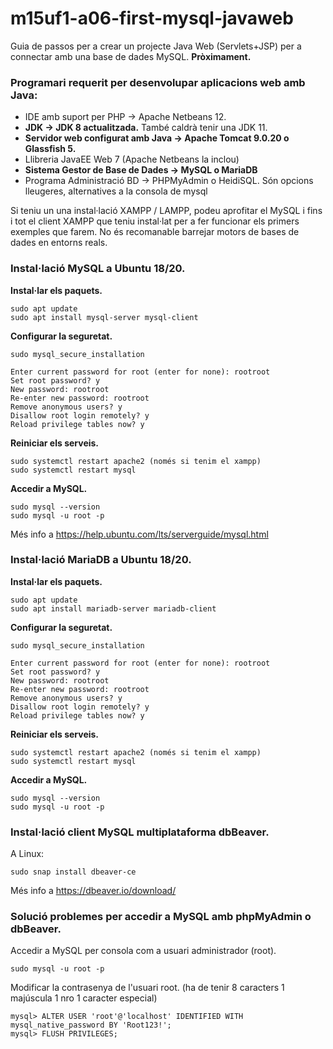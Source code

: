 # m15uf1-a06-first-mysql-javaweb
Guia de passos per a crear un projecte Java Web (Servlets+JSP) per a connectar amb una base de dades MySQL.
**Pròximament.**

### Programari requerit per desenvolupar aplicacions web amb Java:

* IDE amb suport per PHP → Apache Netbeans 12.
* **JDK → JDK 8 actualitzada.**
També caldrà tenir una JDK 11.
* **Servidor web configurat amb Java → Apache Tomcat 9.0.20 o Glassfish 5.**
* Llibreria JavaEE Web 7 (Apache Netbeans la inclou)
* **Sistema Gestor de Base de Dades → MySQL o MariaDB**
* Programa Administració BD → PHPMyAdmin o HeidiSQL. 
Són opcions lleugeres, alternatives a la consola de mysql

Si teniu un una instal·lació XAMPP / LAMPP, podeu aprofitar el MySQL i fins i tot el client XAMPP que teniu instal·lat per a fer funcionar els primers exemples que farem.
No és recomanable barrejar motors de bases de dades en entorns reals.

### Instal·lació MySQL a Ubuntu 18/20.

**Instal·lar els paquets.**
```
sudo apt update
sudo apt install mysql-server mysql-client
```
**Configurar la seguretat.**
```
sudo mysql_secure_installation
```

```
Enter current password for root (enter for none): rootroot
Set root password? y
New password: rootroot
Re-enter new password: rootroot
Remove anonymous users? y
Disallow root login remotely? y
Reload privilege tables now? y
```

**Reiniciar els serveis.**
```
sudo systemctl restart apache2 (només si tenim el xampp)
sudo systemctl restart mysql
```

**Accedir a MySQL.**
```
sudo mysql --version
sudo mysql -u root -p
```

Més info a https://help.ubuntu.com/lts/serverguide/mysql.html


### Instal·lació MariaDB a Ubuntu 18/20.

**Instal·lar els paquets.**
```
sudo apt update
sudo apt install mariadb-server mariadb-client
```
**Configurar la seguretat.**
```
sudo mysql_secure_installation
```

```
Enter current password for root (enter for none): rootroot
Set root password? y
New password: rootroot
Re-enter new password: rootroot
Remove anonymous users? y
Disallow root login remotely? y
Reload privilege tables now? y
```

**Reiniciar els serveis.**
```
sudo systemctl restart apache2 (només si tenim el xampp)
sudo systemctl restart mysql
```

**Accedir a MySQL.**
```
sudo mysql --version
sudo mysql -u root -p
```

### Instal·lació client MySQL multiplataforma dbBeaver.

A Linux:
```
sudo snap install dbeaver-ce
```

Més info a https://dbeaver.io/download/


### Solució problemes per accedir a MySQL amb phpMyAdmin o dbBeaver. 

Accedir a MySQL per consola com a usuari administrador (root).
```
sudo mysql -u root -p
```

Modificar la contrasenya de l'usuari root. (ha de tenir 8 caracters 1 majúscula 1 nro 1 caracter especial)
```
mysql> ALTER USER 'root'@'localhost' IDENTIFIED WITH mysql_native_password BY 'Root123!';
mysql> FLUSH PRIVILEGES;
```

